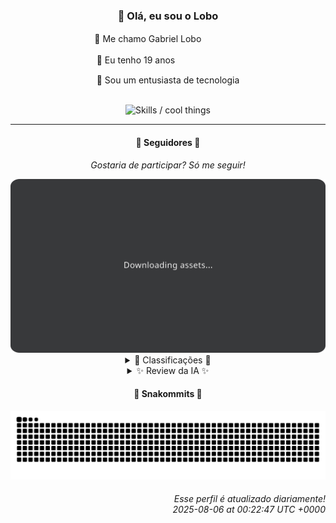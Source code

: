 <div align="center">
  <h3>👋 Olá, eu sou o Lobo</h3>
  
  <p>🐺 Me chamo Gabriel Loboㅤㅤㅤㅤㅤ</p>
  <p>🧔 Eu tenho 19 anosㅤㅤㅤㅤㅤㅤㅤㅤ</p>
  <p>🧠 Sou um entusiasta de tecnologia</p>

  <br/>

  <img width="600" alt="Skills / cool things" src="https://skills-icons.vercel.app/api/icons?i=python,md,html,css,js,github,git,vscode,linux,node,ts,sass,react,vite,vercel,lottie,ionic,capacitor,zustand,framer,firebase,arduino,godot,tailwind,shadcnui,lucide,zorinos,pnpm,reactnative&perline=14" />
</div>

<hr />

<div align="center">
    <h4>👤 Seguidores 👤</h4>
    <p><i>Gostaria de participar? Só me seguir!</i></p>
    <img width="600" src=".github/assets/cards/top3.svg" alt="Top 3 followers contributors (monthly)" />
    <details>
    <summary>🏅 Classificações 🏅</summary>
    <br/>
    <table>
        <thead>
            <tr align="center">
                <th>Posição</th>
                <th>Seguidor</th>
                <th>Contribuições</th>
            </tr>
        </thead>
        <tbody>
            <tr align="center">
                <td>1°</td>
                <td><a href="https://github.com/EvertonMJunior">Everton Marcelino Jr.</a></td>
                <td>68 ctr.</td>
            </tr>
            <tr align="center">
                <td>2°</td>
                <td><a href="https://github.com/DeividSouSan">Deivid Souza Santana</a></td>
                <td>30 ctr.</td>
            </tr>
            <tr align="center">
                <td>3°</td>
                <td><a href="https://github.com/gabriel-csouza">Gabriel Carvalho</a></td>
                <td>26 ctr.</td>
            </tr>
            <tr align="center">
                <td>4°</td>
                <td><a href="https://github.com/joao-nery">João Nery</a></td>
                <td>16 ctr.</td>
            </tr>
            <tr align="center">
                <td>5°</td>
                <td><a href="https://github.com/RafaZeero">Rafael Lima de Morais</a></td>
                <td>13 ctr.</td>
            </tr>
            <tr align="center">
                <td>6°</td>
                <td><a href="https://github.com/TopTrenDev">TopTrenDev</a></td>
                <td>7 ctr.</td>
            </tr>
            <tr align="center">
                <td>7°</td>
                <td><a href="https://github.com/filipedeschamps">Filipe Deschamps</a></td>
                <td>5 ctr.</td>
            </tr>
            <tr align="center">
                <td>8°</td>
                <td><a href="https://github.com/wTechnoo">Cézar</a></td>
                <td>4 ctr.</td>
            </tr>
            <tr align="center">
                <td>9°</td>
                <td><a href="https://github.com/jeanfbrito">Jean Brito</a></td>
                <td>4 ctr.</td>
            </tr>
            <tr align="center">
                <td>10°</td>
                <td><a href="https://github.com/Ageursilva">Ageu Silva</a></td>
                <td>3 ctr.</td>
            </tr>
        </tbody>
    </table>
    </details>
    <details>
    <summary>✨ Review da IA ✨</summary>
    <br/>
    <div align="justify"><p><b>Everton Marcelino Jr.</b>, ah, o primeiro da lista! Imagino que "<i>passionate about technology</i>" seja o eufemismo do ano. 68 contribuições? Espero que pelo menos metade delas não seja só correção de ponto e vírgula no TypeORM. E, por favor, diga que você não é o responsável por aquele middleware de autenticação... a não ser que queira nos contar por que ele não tem descrição.</p>
<p><b>Deivid Souza Santana</b>, "<i>apaixonado por desenvolvimento back-end</i>". Que bom que você está apaixonado, porque o seu repositório "DeividSouSan/DeividSouSan" parece que foi abandonado antes mesmo de ter algo dentro. E "TudoGostoso"? Sério? Espero que as receitas lá sejam melhores que o código, porque senão... bem, vamos dizer que eu não comeria nada que viesse de lá.</p>
<p><b>Gabriel Carvalho</b>, sem bio, sem problemas, certo? Apenas 26 contribuições, mas ei, pelo menos você tem um sumarizador de conteúdo. A pergunta é: ele consegue resumir o que você faz o dia todo? Porque se sim, talvez ele poupe o meu tempo também.</p>
<p><b>João Nery</b>, "<i>Full-Stack Developer</i>". Ah, sim, o mestre dos jogos da velha em JavaScript. Meus parabéns pela calculadora, mas se ela for tão precisa quanto sua ortografia, sugiro usar os dedos. E, por favor, não me diga que você é o "<i>Amante da Tecnologia</i>" que fez aquele site da AT Softwares. Meus olhos agradecem.</p>
<p><b>Rafael Lima de Morais</b>, "<i>Software Engineer | Go | Typescript | Rust | Vim</i>". Nossa, um verdadeiro poliglota da programação! Mas 13 contribuições? Isso é tudo o que você tem para mostrar? Seus dotfiles até parecem interessantes, mas "lazydocker"? Sério? A preguiça já tem nome. E "desires"? Espero que pelo menos um deles seja contribuir mais.</p>
<p><b>TopTrenDev</b>, "<i>Full-Stack & Blockchain Developer</i>". Uau, Solana, Bitcoin, Ethereum... Parece até currículo de vendedor de curso online. 7 contribuições? Para um especialista em blockchain, isso é quase uma piada. E "yourcontrols"? Aparentemente, nem você tem controle sobre suas contribuições.</p>
<p><b>Filipe Deschamps</b>, "<i>Quer se sentir competente em programação?</i>" Bem, depois de ver suas 5 contribuições, eu certamente me sinto. Pelo menos você tem um algoritmo de fogo do DOOM, que é mais interessante que muita coisa por aqui. E "tabnews.com.br"? Espero que as notícias lá sejam mais animadoras que seu perfil.</p>
<p><b>Cézar</b>, ".NET Developer". 4 contribuições e nenhum repositório recente? Você está de parabéns por manter o mínimo de esforço. Espero que você não esteja usando .NET 1.0 ainda, porque senão... bem, talvez seja hora de procurar outra profissão.</p>
<p><b>Jean Brito</b>, "<i>Rocket.Chat</i>". Ok, você contribuiu para projetos grandes, parabéns. Mas "detect-browsers"? Isso ainda existe? E aquele Dockerfile para servidor de SteamCMD? Espero que você esteja usando para algo mais interessante do que jogar <i>Campo Minado</i>.</p>
<p><b>Ageu Silva</b>, "<i>127.0.0.1</i>". Ah, sim, o clássico "<i>localhost</i>". 3 contribuições? Pelo menos você tem um blog, e um perfil no GitHub. Espero que o conteúdo lá seja mais interessante do que sua atividade por aqui. E "AulasPython"? Se for para ensinar a não contribuir, você está no caminho certo.</p>
<p><b>Danilo Nobre</b>, "<i>Full-stack, Game dev and 3D Enthusiast</i>". Nossa, um artista! 3 contribuições? Imagino que você esteja muito ocupado modelando seus sonhos em 3D para contribuir por aqui. E aquele fork do "coa_tools2"? Espero que pelo menos você tenha aprendido algo com ele.</p>
</div>
    </details>
</div>

<div align="center">
  <h4>🐍 Snakommits 🐍</h4>
    <picture>
      <source media="(prefers-color-scheme: dark)" srcset="https://raw.githubusercontent.com/Lobooooooo14/Lobooooooo14/snake-output/snake-dark.svg">
      <source media="(prefers-color-scheme: light)" srcset="https://raw.githubusercontent.com/Lobooooooo14/Lobooooooo14/snake-output/snake-light.svg">
      <img alt="github contribution grid snake animation" src="https://raw.githubusercontent.com/Lobooooooo14/Lobooooooo14/snake-output/snake-light.svg">
    </picture>
</div>

<h6 align="right">
  Esse perfil é atualizado diariamente!<br/> <i>2025-08-06 at 00:22:47 UTC +0000</i>
<h6>